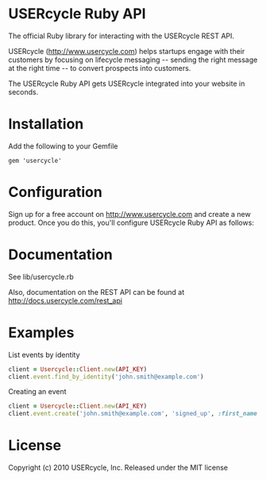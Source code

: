 USERcycle Ruby API
==================

The official Ruby library for interacting with the USERcycle REST API. 

USERcycle (http://www.usercycle.com) helps startups engage with their customers 
by focusing on lifecycle messaging -- sending the right message at the 
right time -- to convert prospects into customers.

The USERcycle Ruby API gets USERcycle integrated into your website in seconds.


Installation
============

Add the following to your Gemfile

```
gem 'usercycle'
```


Configuration
=============

Sign up for a free account on http://www.usercycle.com and create a new product.  Once you 
do this, you'll configure USERcycle Ruby API as follows:

Documentation
=============

See lib/usercycle.rb

Also, documentation on the REST API can be found at http://docs.usercycle.com/rest_api


Examples
========

List events by identity

```ruby
client = Usercycle::Client.new(API_KEY)
client.event.find_by_identity('john.smith@example.com')
```

Creating an event

```ruby
client = Usercycle::Client.new(API_KEY)
client.event.create('john.smith@example.com', 'signed_up', :first_name => 'John', :last_name => 'Smith'
```

License
=======

Copyright (c) 2010 USERcycle, Inc. Released under the MIT license